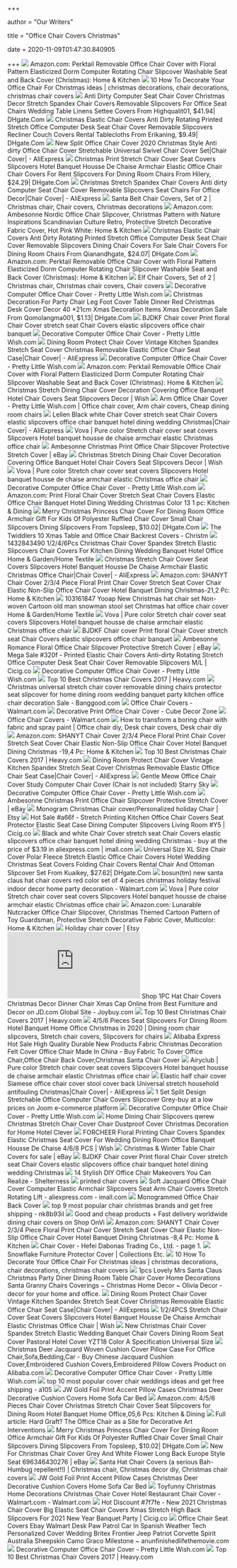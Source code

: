 +++
        
author = "Our Writers"
        
title = "Office Chair Covers Christmas"
        
date = 2020-11-09T01:47:30.840905
        
+++
[ ![](https://m.media-amazon.com/images/I/61xzx82XtML._AC_SS350_.jpg)](https://m.media-amazon.com/images/I/61xzx82XtML._AC_SS350_.jpg) Amazon.com: Perktail Removable Office Chair Cover with Floral Pattern  Elasticized Dorm Computer Rotating Chair Slipcover Washable Seat and Back  Cover (Christmas): Home & Kitchen
[ ![](https://i.pinimg.com/236x/05/53/69/055369c12afd74e748aad442b951d1c0--office-chair-covers-office-chairs.jpg)](https://i.pinimg.com/236x/05/53/69/055369c12afd74e748aad442b951d1c0--office-chair-covers-office-chairs.jpg) 10 How To Decorate Your Office Chair For Christmas ideas | christmas  decorations, chair decorations, christmas chair covers
[ ![](https://www.dhresource.com/0x0/f2/albu/g11/M00/83/29/rBNaFV8buaaAP9DdAAZB01Bm4-s934.jpg/anti-dirty-computer-seat-chair-cover-christmas.jpg)](https://www.dhresource.com/0x0/f2/albu/g11/M00/83/29/rBNaFV8buaaAP9DdAAZB01Bm4-s934.jpg/anti-dirty-computer-seat-chair-cover-christmas.jpg) Anti Dirty Computer Seat Chair Cover Christmas Decor Stretch Spandex Chair  Covers Removable Slipcovers For Office Seat Chairs Wedding Table Linens  Settee Covers From Highqualit01, $41.94| DHgate.Com
[ ![](https://image.dhgate.com/0x0/f2/albu/g10/M01/6F/C3/rBVaWV6p5xiAZ7eaAAdrBPYux-A236.jpg)](https://image.dhgate.com/0x0/f2/albu/g10/M01/6F/C3/rBVaWV6p5xiAZ7eaAAdrBPYux-A236.jpg) Christmas Elastic Chair Covers Anti Dirty Rotating Printed Stretch Office  Computer Desk Seat Chair Cover Removable Slipcovers Recliner Couch Covers  Rental Tablecloths From Erikaning, $9.49| DHgate.Com
[ ![](https://ae01.alicdn.com/kf/H3542e215f5634d2bb8ab1634c685ef13X.jpg)](https://ae01.alicdn.com/kf/H3542e215f5634d2bb8ab1634c685ef13X.jpg) New Split Office Chair Cover 2020 Christmas Style Anti dirty Office Chair  Cover Stretchable Universal Swivel Chair Cover Set|Chair Cover| - AliExpress
[ ![](https://www.dhresource.com/0x0/f2/albu/g8/M01/58/8B/rBVaV11267mAFPqTAAGYMCothdE924.jpg/christmas-print-stretch-chair-cover-seat.jpg)](https://www.dhresource.com/0x0/f2/albu/g8/M01/58/8B/rBVaV11267mAFPqTAAGYMCothdE924.jpg/christmas-print-stretch-chair-cover-seat.jpg) Christmas Print Stretch Chair Cover Seat Covers Slipcovers Hotel Banquet  Housse De Chaise Armchair Elastic Office Chair Chair Covers For Rent  Slipcovers For Dining Room Chairs From Hilery, $24.29| DHgate.Com
[ ![](https://ae01.alicdn.com/kf/H3717512874d7457f9bc16e0713d0841ca/Christmas-Stretch-Spandex-Chair-Covers-Anti-dirty-Computer-Seat-Chair-Cover-Removable-Slipcovers-Seat-Chairs-For.jpg)](https://ae01.alicdn.com/kf/H3717512874d7457f9bc16e0713d0841ca/Christmas-Stretch-Spandex-Chair-Covers-Anti-dirty-Computer-Seat-Chair-Cover-Removable-Slipcovers-Seat-Chairs-For.jpg) Christmas Stretch Spandex Chair Covers Anti dirty Computer Seat Chair Cover  Removable Slipcovers Seat Chairs For Office Decor|Chair Cover| - AliExpress
[ ![](https://i.pinimg.com/originals/d3/df/f5/d3dff565e00cbb42307e81b2dc92ca25.jpg)](https://i.pinimg.com/originals/d3/df/f5/d3dff565e00cbb42307e81b2dc92ca25.jpg) Santa Belt Chair Covers, Set of 2 | Christmas chair, Chair covers, Christmas  decorations
[ ![](https://images-na.ssl-images-amazon.com/images/I/81mYgrHhxyL._AC_SX522_.jpg)](https://images-na.ssl-images-amazon.com/images/I/81mYgrHhxyL._AC_SX522_.jpg) Amazon.com: Ambesonne Nordic Office Chair Slipcover, Christmas Pattern with  Nature Inspirations Scandinavian Culture Retro, Protective Stretch  Decorative Fabric Cover, Hot Pink White: Home & Kitchen
[ ![](https://www.dhresource.com/0x0/f2/albu/g10/M00/E4/4B/rBVaVl6srdGAX8wGAApEt9o2VjU100.jpg)](https://www.dhresource.com/0x0/f2/albu/g10/M00/E4/4B/rBVaVl6srdGAX8wGAApEt9o2VjU100.jpg) Christmas Elastic Chair Covers Anti Dirty Rotating Printed Stretch Office  Computer Desk Seat Chair Cover Removable Slipcovers Dining Chair Covers For  Sale Chair Covers For Dining Room Chairs From Qianandhgate, $24.07|  DHgate.Com
[ ![](https://m.media-amazon.com/images/I/71r43oZvXdL._AC_SS350_.jpg)](https://m.media-amazon.com/images/I/71r43oZvXdL._AC_SS350_.jpg) Amazon.com: Perktail Removable Office Chair Cover with Floral Pattern  Elasticized Dorm Computer Rotating Chair Slipcover Washable Seat and Back  Cover (Christmas): Home & Kitchen
[ ![](https://i.pinimg.com/originals/bb/a4/6f/bba46f86339fa29d3ae26e5231f989ae.jpg)](https://i.pinimg.com/originals/bb/a4/6f/bba46f86339fa29d3ae26e5231f989ae.jpg) Elf Chair Covers, Set of 2 | Christmas chair, Christmas chair covers, Chair  covers
[ ![](https://cdn.shopify.com/s/files/1/0108/6170/7327/products/decorative-computer-office-chair-cover-169385_2000x.jpg?v=1601874547)](https://cdn.shopify.com/s/files/1/0108/6170/7327/products/decorative-computer-office-chair-cover-169385_2000x.jpg?v=1601874547) Decorative Computer Office Chair Cover - Pretty Little Wish.com
[ ![](https://www.dhresource.com/0x0s/f2-albu-g4-M01-4B-79-rBVaEVnXWjSAWLfbAADKhZpPKlI052.jpg/christmas-decoration-for-party-chair-leg.jpg)](https://www.dhresource.com/0x0s/f2-albu-g4-M01-4B-79-rBVaEVnXWjSAWLfbAADKhZpPKlI052.jpg/christmas-decoration-for-party-chair-leg.jpg) Christmas Decoration For Party Chair Leg Foot Cover Table Dinner Red Christmas  Desk Cover Decor 40 *21cm Xmas Decoration Items Xmas Decoration Sale From  Qomolangma001, $1.13| DHgate.Com
[ ![](https://www.way2sick.com/image/way2sickcom/bjdkf-chair-cover-print-floral-chair-cover-stretch-seat-chair-covers-elastic-slipcovers-office-chair-banquet-hotel-dining-wedding-christmas-3817.jpg)](https://www.way2sick.com/image/way2sickcom/bjdkf-chair-cover-print-floral-chair-cover-stretch-seat-chair-covers-elastic-slipcovers-office-chair-banquet-hotel-dining-wedding-christmas-3817.jpg) BJDKF Chair cover Print floral Chair Cover stretch seat Chair Covers  elastic slipcovers office chair banquet
[ ![](https://cdn.shopify.com/s/files/1/0108/6170/7327/products/decorative-computer-office-chair-cover-123615_2000x.jpg?v=1601874546)](https://cdn.shopify.com/s/files/1/0108/6170/7327/products/decorative-computer-office-chair-cover-123615_2000x.jpg?v=1601874546) Decorative Computer Office Chair Cover - Pretty Little Wish.com
[ ![](https://ae01.alicdn.com/kf/HTB1j2XBXJzvK1RkSnfoq6zMwVXaA/Dining-Room-Protect-Chair-Cover-Vintage-Kitchen-Spandex-Stretch-Seat-Cover-Christmas-Removable-Elastic-Office-Chair.jpg_q50.jpg)](https://ae01.alicdn.com/kf/HTB1j2XBXJzvK1RkSnfoq6zMwVXaA/Dining-Room-Protect-Chair-Cover-Vintage-Kitchen-Spandex-Stretch-Seat-Cover-Christmas-Removable-Elastic-Office-Chair.jpg_q50.jpg) Dining Room Protect Chair Cover Vintage Kitchen Spandex Stretch Seat Cover  Christmas Removable Elastic Office Chair Seat Case|Chair Cover| - AliExpress
[ ![](https://cdn.shopify.com/s/files/1/0108/6170/7327/products/decorative-computer-office-chair-cover-941325_2000x.jpg?v=1601874546)](https://cdn.shopify.com/s/files/1/0108/6170/7327/products/decorative-computer-office-chair-cover-941325_2000x.jpg?v=1601874546) Decorative Computer Office Chair Cover - Pretty Little Wish.com
[ ![](https://m.media-amazon.com/images/I/61WhTnRsIUL._AC_SS350_.jpg)](https://m.media-amazon.com/images/I/61WhTnRsIUL._AC_SS350_.jpg) Amazon.com: Perktail Removable Office Chair Cover with Floral Pattern  Elasticized Dorm Computer Rotating Chair Slipcover Washable Seat and Back  Cover (Christmas): Home & Kitchen
[ ![](https://contestimg.wish.com/api/webimage/5da689a4a859f80830a13c89-3-large)](https://contestimg.wish.com/api/webimage/5da689a4a859f80830a13c89-3-large) Christmas Stretch Dining Chair Cover Decoration Covering Office Banquet  Hotel Chair Covers Seat Slipcovers Decor | Wish
[ ![](https://i.pinimg.com/736x/90/bd/91/90bd9192a6fd1c7cc9ee2663dfff6620.jpg)](https://i.pinimg.com/736x/90/bd/91/90bd9192a6fd1c7cc9ee2663dfff6620.jpg) Arm Office Chair Cover - Pretty Little Wish.com | Office chair cover, Arm chair  covers, Cheap dining room chairs
[ ![](https://ae01.alicdn.com/kf/H2e7d228d956a496ea5f08eccbea1a69cs/Lellen-Black-white-Chair-Cover-stretch-seat-Chair-Covers-elastic-slipcovers-office-chair-banquet-hotel-dining.jpg)](https://ae01.alicdn.com/kf/H2e7d228d956a496ea5f08eccbea1a69cs/Lellen-Black-white-Chair-Cover-stretch-seat-Chair-Covers-elastic-slipcovers-office-chair-banquet-hotel-dining.jpg) Lellen Black white Chair Cover stretch seat Chair Covers elastic slipcovers  office chair banquet hotel dining wedding Christmas|Chair Cover| -  AliExpress
[ ![](https://image-tb.vova.com/image/500_500/filler/10/bd/0e37313ffcd85cfee398fb95a8b710bd.jpg?format=webp)](https://image-tb.vova.com/image/500_500/filler/10/bd/0e37313ffcd85cfee398fb95a8b710bd.jpg?format=webp) Vova | Pure color Stretch chair cover seat covers Slipcovers Hotel banquet  housse de chaise armchair elastic Christmas office chair
[ ![](https://image.ambesonne.com/bound/1500x1500/n/ofis/ofis_56833_b.jpg)](https://image.ambesonne.com/bound/1500x1500/n/ofis/ofis_56833_b.jpg) Ambesonne Christmas Print Office Chair Slipcover Protective Stretch Cover |  eBay
[ ![](https://contestimg.wish.com/api/webimage/5da689a4a859f80830a13c89-1-large)](https://contestimg.wish.com/api/webimage/5da689a4a859f80830a13c89-1-large) Christmas Stretch Dining Chair Cover Decoration Covering Office Banquet  Hotel Chair Covers Seat Slipcovers Decor | Wish
[ ![](https://image-tb.vova.com/image/500_500/filler/40/1f/2655a846606073ccb0e7d2c592de401f.jpg?format=webp)](https://image-tb.vova.com/image/500_500/filler/40/1f/2655a846606073ccb0e7d2c592de401f.jpg?format=webp) Vova | Pure color Stretch chair cover seat covers Slipcovers Hotel banquet  housse de chaise armchair elastic Christmas office chair
[ ![](https://cdn.shopify.com/s/files/1/0108/6170/7327/products/decorative-computer-office-chair-cover-107591_2000x.jpg?v=1601874547)](https://cdn.shopify.com/s/files/1/0108/6170/7327/products/decorative-computer-office-chair-cover-107591_2000x.jpg?v=1601874547) Decorative Computer Office Chair Cover - Pretty Little Wish.com
[ ![](https://images-na.ssl-images-amazon.com/images/I/61RXgTCWwML._SX466_.jpg)](https://images-na.ssl-images-amazon.com/images/I/61RXgTCWwML._SX466_.jpg) Amazon.com: Print Floral Chair Cover Stretch Seat Chair Covers Elastic Office  Chair Banquet Hotel Dining Wedding Christmas Color 13 1 pc: Kitchen & Dining
[ ![](https://www.dhresource.com/0x0/f2/albu/g9/M01/FE/37/rBVaVV2vvRWAGM9nAALd0KVZ4Xk407.jpg/merry-christmas-princess-chair-cover-for.jpg)](https://www.dhresource.com/0x0/f2/albu/g9/M01/FE/37/rBVaVV2vvRWAGM9nAALd0KVZ4Xk407.jpg/merry-christmas-princess-chair-cover-for.jpg) Merry Christmas Princess Chair Cover For Dining Room Office Armchair Gift  For Kids Of Polyester Ruffled Chair Cover Small Chair Slipcovers Dining  Slipcovers From Topsleep, $10.02| DHgate.Com
[ ![](https://cdn.shopify.com/s/files/1/0012/9132/1414/products/71thIgAsg0L._SL1500_700x700.jpg?v=1571709729)](https://cdn.shopify.com/s/files/1/0012/9132/1414/products/71thIgAsg0L._SL1500_700x700.jpg?v=1571709729) The Twiddlers 10 Xmas Table and Office Chair Backrest Covers - Christm
[ ![](https://ae01.alicdn.com/kf/Hf3a1f4a071bb4eebab048847e3a52fe7c.jpg)](https://ae01.alicdn.com/kf/Hf3a1f4a071bb4eebab048847e3a52fe7c.jpg) 1432843490 1/2/4/6Pcs Christmas Chair Cover Spandex Stretch Elastic Slipcovers  Chair Covers For Kitchen Dining Wedding Banquet Hotel Office Home &  Garden/Home Textile
[ ![](https://ae01.alicdn.com/kf/Haa04e2c130694bddac44072119133e3fR/Christmas-Stretch-Chair-Cover-Seat-Covers-Slipcovers-Hotel-Banquet-Housse-De-Chaise-Armchair-Elastic-Christmas-Office.jpg_q50.jpg)](https://ae01.alicdn.com/kf/Haa04e2c130694bddac44072119133e3fR/Christmas-Stretch-Chair-Cover-Seat-Covers-Slipcovers-Hotel-Banquet-Housse-De-Chaise-Armchair-Elastic-Christmas-Office.jpg_q50.jpg) Christmas Stretch Chair Cover Seat Covers Slipcovers Hotel Banquet Housse  De Chaise Armchair Elastic Christmas Office Chair|Chair Cover| - AliExpress
[ ![](https://images-na.ssl-images-amazon.com/images/I/617EOEwkMYL._AC_SL1000_.jpg)](https://images-na.ssl-images-amazon.com/images/I/617EOEwkMYL._AC_SL1000_.jpg) Amazon.com: SHANYT Chair Cover 2/3/4 Piece Floral Print Chair Cover Stretch  Seat Cover Chair Elastic Non-Slip Office Chair Cover Hotel Banquet Dining  Christmas-21,2 Pc: Home & Kitchen
[ ![](https://cdn.substack.com/image/fetch/w_1456,c_limit,f_auto,q_auto:good,fl_progressive:steep/https%3A%2F%2Fbucketeer-e05bbc84-baa3-437e-9518-adb32be77984.s3.amazonaws.com%2Fpublic%2Fimages%2Fb5d2357a-0b97-43ba-ab3c-d10948b5d494.jp2)](https://cdn.substack.com/image/fetch/w_1456,c_limit,f_auto,q_auto:good,fl_progressive:steep/https%3A%2F%2Fbucketeer-e05bbc84-baa3-437e-9518-adb32be77984.s3.amazonaws.com%2Fpublic%2Fimages%2Fb5d2357a-0b97-43ba-ab3c-d10948b5d494.jp2) 103161847 Yooap New Christmas hat chair set Non-woven Cartoon old man  snowman stool set Christmas hat office chair cover Home & Garden/Home  Textile
[ ![](https://image-tb.vova.com/image/500_500/filler/1d/8e/1dbe86b562a59682a9da552f7a511d8e.jpg?format=webp)](https://image-tb.vova.com/image/500_500/filler/1d/8e/1dbe86b562a59682a9da552f7a511d8e.jpg?format=webp) Vova | Pure color Stretch chair cover seat covers Slipcovers Hotel banquet  housse de chaise armchair elastic Christmas office chair
[ ![](https://images-na.ssl-images-amazon.com/images/I/31K-1er-JAL._AC_.jpg)](https://images-na.ssl-images-amazon.com/images/I/31K-1er-JAL._AC_.jpg) BJDKF Chair cover Print floral Chair Cover stretch seat Chair Covers  elastic slipcovers office chair banquet
[ ![](https://image.ambesonne.com/bound/1500x1500/n/ofis/ofis_25868_b.jpg)](https://image.ambesonne.com/bound/1500x1500/n/ofis/ofis_25868_b.jpg) Ambesonne Romance Floral Office Chair Slipcover Protective Stretch Cover |  eBay
[ ![](https://i3.wp.com/ae01.alicdn.com/kf/Hff7a2dc6924b49bda87a12aaa61bc15fE/Printed-Elastic-Chair-Covers-Anti-dirty-Rotating-Stretch-Office-Computer-Desk-Seat-Chair-Cover-Removable-Slipcovers.jpg)](https://i3.wp.com/ae01.alicdn.com/kf/Hff7a2dc6924b49bda87a12aaa61bc15fE/Printed-Elastic-Chair-Covers-Anti-dirty-Rotating-Stretch-Office-Computer-Desk-Seat-Chair-Cover-Removable-Slipcovers.jpg) Mega Sale #320f - Printed Elastic Chair Covers Anti-dirty Rotating Stretch Office  Computer Desk Seat Chair Cover Removable Slipcovers M/L | Cicig.co
[ ![](https://cdn.shopify.com/s/files/1/0108/6170/7327/products/decorative-computer-office-chair-cover-home-garden-pretty-little-wishcom-37-377064_2000x.jpg?v=1571356755)](https://cdn.shopify.com/s/files/1/0108/6170/7327/products/decorative-computer-office-chair-cover-home-garden-pretty-little-wishcom-37-377064_2000x.jpg?v=1571356755) Decorative Computer Office Chair Cover - Pretty Little Wish.com
[ ![](https://heavy.com/wp-content/uploads/2017/10/gim-mr-and-mrs-santa-claus-christmas-chair-covers.jpg?quality=65&strip=all&w=531)](https://heavy.com/wp-content/uploads/2017/10/gim-mr-and-mrs-santa-claus-christmas-chair-covers.jpg?quality=65&strip=all&w=531) Top 10 Best Christmas Chair Covers 2017 | Heavy.com
[ ![](https://imgaz.staticbg.com/thumb/large/oaupload/banggood/images/3E/3C/67459098-fba3-45b6-871b-4d36be4a6e10.jpg)](https://imgaz.staticbg.com/thumb/large/oaupload/banggood/images/3E/3C/67459098-fba3-45b6-871b-4d36be4a6e10.jpg) Christmas universal stretch chair cover removable dining chairs protector  seat slipcover for home dining room wedding banquet party kitchen office  chair decoration Sale - Banggood.com
[ ![](https://i5.walmartimages.com/asr/4b364845-c8b7-4472-8550-46e075d2ad2c.b4bb78f7865a65432d9c0bf762097af6.jpeg?odnHeight=180&odnWidth=180&odnBg=ffffff)](https://i5.walmartimages.com/asr/4b364845-c8b7-4472-8550-46e075d2ad2c.b4bb78f7865a65432d9c0bf762097af6.jpeg?odnHeight=180&odnWidth=180&odnBg=ffffff) Office Chair Covers - Walmart.com
[ ![](https://mlqkgjorsjfw.i.optimole.com/fXCVJTU-50ptituF/w:200/h:271/q:auto/https://cubedecorzone.com/wp-content/uploads/2016/05/camouflage-print-rectangle-chair-cover-e1462677129628.jpg)](https://mlqkgjorsjfw.i.optimole.com/fXCVJTU-50ptituF/w:200/h:271/q:auto/https://cubedecorzone.com/wp-content/uploads/2016/05/camouflage-print-rectangle-chair-cover-e1462677129628.jpg) Decorative Print Office Chair Cover - Cube Decor Zone
[ ![](https://i5.walmartimages.com/asr/b28ae0f8-4ce1-4213-87c8-54f5d1033cbc.076f6fa49123cb01db968c930a496213.jpeg?odnHeight=180&odnWidth=180&odnBg=ffffff)](https://i5.walmartimages.com/asr/b28ae0f8-4ce1-4213-87c8-54f5d1033cbc.076f6fa49123cb01db968c930a496213.jpeg?odnHeight=180&odnWidth=180&odnBg=ffffff) Office Chair Covers - Walmart.com
[ ![](https://i.pinimg.com/736x/28/e9/08/28e908bf7b848b3f05b04eb54e357ec1.jpg)](https://i.pinimg.com/736x/28/e9/08/28e908bf7b848b3f05b04eb54e357ec1.jpg) How to transform a boring chair with fabric and spray paint | Office chair  diy, Desk chair covers, Desk chair diy
[ ![](https://images-na.ssl-images-amazon.com/images/I/61Ppsr2O2TL._AC_SL1000_.jpg)](https://images-na.ssl-images-amazon.com/images/I/61Ppsr2O2TL._AC_SL1000_.jpg) Amazon.com: SHANYT Chair Cover 2/3/4 Piece Floral Print Chair Cover Stretch  Seat Cover Chair Elastic Non-Slip Office Chair Cover Hotel Banquet Dining  Christmas -19,4 Pc: Home & Kitchen
[ ![](https://heavy.com/wp-content/uploads/2017/10/amfocus-christmas-dining-chair-cover.jpg?quality=65&strip=all&w=531)](https://heavy.com/wp-content/uploads/2017/10/amfocus-christmas-dining-chair-cover.jpg?quality=65&strip=all&w=531) Top 10 Best Christmas Chair Covers 2017 | Heavy.com
[ ![](https://ae01.alicdn.com/kf/HTB1TPtxXJfvK1RjSspoq6zfNpXa3/Dining-Room-Protect-Chair-Cover-Vintage-Kitchen-Spandex-Stretch-Seat-Cover-Christmas-Removable-Elastic-Office-Chair.jpg_q50.jpg)](https://ae01.alicdn.com/kf/HTB1TPtxXJfvK1RjSspoq6zfNpXa3/Dining-Room-Protect-Chair-Cover-Vintage-Kitchen-Spandex-Stretch-Seat-Cover-Christmas-Removable-Elastic-Office-Chair.jpg_q50.jpg) Dining Room Protect Chair Cover Vintage Kitchen Spandex Stretch Seat Cover  Christmas Removable Elastic Office Chair Seat Case|Chair Cover| - AliExpress
[ ![](https://c.shld.net/rpx/i/s/pi/mp/10181/prod_17202911319?src=http%3A%2F%2Finfo.gentlemeow.com%2Famazon%2Fhom%2Fgm-hom3735871-zara03603.jpg&d=bf6ca82acb51d5351d7a6c458027dda3782929d1&hei=333&wid=333&op_sharpen=1)](https://c.shld.net/rpx/i/s/pi/mp/10181/prod_17202911319?src=http%3A%2F%2Finfo.gentlemeow.com%2Famazon%2Fhom%2Fgm-hom3735871-zara03603.jpg&d=bf6ca82acb51d5351d7a6c458027dda3782929d1&hei=333&wid=333&op_sharpen=1) Gentle Meow Office Chair Cover Study Computer Chair Cover (Chair Is not  included) Starry Sky
[ ![](https://cdn.shopify.com/s/files/1/0108/6170/7327/products/decorative-computer-office-chair-cover-995814_2000x.jpg?v=1601874547)](https://cdn.shopify.com/s/files/1/0108/6170/7327/products/decorative-computer-office-chair-cover-995814_2000x.jpg?v=1601874547) Decorative Computer Office Chair Cover - Pretty Little Wish.com
[ ![](https://image.ambesonne.com/bound/1500x1500/n/ofis/ofis_37115_i.jpg)](https://image.ambesonne.com/bound/1500x1500/n/ofis/ofis_37115_i.jpg) Ambesonne Christmas Print Office Chair Slipcover Protective Stretch Cover |  eBay
[ ![](https://i.etsystatic.com/15337574/r/il/e353f8/1390229657/il_570xN.1390229657_iem2.jpg)](https://i.etsystatic.com/15337574/r/il/e353f8/1390229657/il_570xN.1390229657_iem2.jpg) Monogram Christmas Chair cover/Personalized holiday Chair | Etsy
[ ![](https://i3.wp.com/ae01.alicdn.com/kf/H691ec2b2e413495bbcde99cd08d65ee41.jpg?h=300&quality=70)](https://i3.wp.com/ae01.alicdn.com/kf/H691ec2b2e413495bbcde99cd08d65ee41.jpg?h=300&quality=70) Hot Sale #a66f - Stretch Printing Kitchen Office Chair Covers Seat  Protector Elastic Seat Case Dining Computer Slipcovers Living Room #Y5 |  Cicig.co
[ ![](https://ae01.alicdn.com/kf/HTB1KaYRbfjsK1Rjy1Xaq6zispXac/Black-and-white-Chair-Cover-stretch-seat-Chair-Covers-elastic-slipcovers-office-chair-banquet-hotel-dining.jpg)](https://ae01.alicdn.com/kf/HTB1KaYRbfjsK1Rjy1Xaq6zispXac/Black-and-white-Chair-Cover-stretch-seat-Chair-Covers-elastic-slipcovers-office-chair-banquet-hotel-dining.jpg) Black and white Chair Cover stretch seat Chair Covers elastic slipcovers  office chair banquet hotel dining wedding Christmas - buy at the price of  $3.19 in aliexpress.com | imall.com
[ ![](https://www.dhresource.com/0x0/f2/albu/g8/M01/D0/63/rBVaV14FzxWAMHTGAAFCL2sswyI703.jpg/universal-size-xl-size-chair-cover-polar.jpg)](https://www.dhresource.com/0x0/f2/albu/g8/M01/D0/63/rBVaV14FzxWAMHTGAAFCL2sswyI703.jpg/universal-size-xl-size-chair-cover-polar.jpg) Universal Size XL Size Chair Cover Polar Fleece Stretch Elastic Office  Chair Covers Hotel Wedding Christmas Seat Covers Folding Chair Covers  Rental Chair And Ottoman Slipcover Set From Kuaikey, $27.62| DHgate.Com
[ ![](https://i5.walmartimages.com/asr/0e620cb2-e4fd-483c-a240-09fb0ae806a9_1.a962f2c2e8a1df8ddb28c27154b590a2.jpeg?odnWidth=450&odnHeight=450&odnBg=ffffff)](https://i5.walmartimages.com/asr/0e620cb2-e4fd-483c-a240-09fb0ae806a9_1.a962f2c2e8a1df8ddb28c27154b590a2.jpeg?odnWidth=450&odnHeight=450&odnBg=ffffff) bosun(tm) new santa claus hat chair covers red color set of 4 pieces  christmas holiday festival indoor decor home party decoration - Walmart.com
[ ![](https://image-tb.vova.com/image/500_500/filler/4b/a7/eeb7885e947dd7bd182f5a8a65614ba7.jpg?format=webp)](https://image-tb.vova.com/image/500_500/filler/4b/a7/eeb7885e947dd7bd182f5a8a65614ba7.jpg?format=webp) Vova | Pure color Stretch chair cover seat covers Slipcovers Hotel banquet  housse de chaise armchair elastic Christmas office chair
[ ![](https://images-na.ssl-images-amazon.com/images/I/71cdI-NVZNL._AC_SX569_.jpg)](https://images-na.ssl-images-amazon.com/images/I/71cdI-NVZNL._AC_SX569_.jpg) Amazon.com: Lunarable Nutcracker Office Chair Slipcover, Christmas Themed  Cartoon Pattern of Toy Guardsman, Protective Stretch Decorative Fabric Cover,  Multicolor: Home & Kitchen
[ ![](https://i.etsystatic.com/22543699/d/il/47d9f0/2595255484/il_340x270.2595255484_af5g.jpg?version=0)](https://i.etsystatic.com/22543699/d/il/47d9f0/2595255484/il_340x270.2595255484_af5g.jpg?version=0) Holiday chair cover | Etsy
[ ![](http://img10.joybuy.com/N0/s560x560_jfs/t1/85819/37/18383/180055/5e93dd06Ef58644c0/18838c38b41e4eb4.jpg.dpg)](http://img10.joybuy.com/N0/s560x560_jfs/t1/85819/37/18383/180055/5e93dd06Ef58644c0/18838c38b41e4eb4.jpg.dpg) Shop 1PC Hat Chair Covers Christmas Decor Dinner Chair Xmas Cap Online from  Best Furniture and Decor on JD.com Global Site - Joybuy.com
[ ![](https://heavy.com/wp-content/uploads/2017/10/dfantix-santa-claus-suit-chair-covers.jpg?quality=65&strip=all&w=531)](https://heavy.com/wp-content/uploads/2017/10/dfantix-santa-claus-suit-chair-covers.jpg?quality=65&strip=all&w=531) Top 10 Best Christmas Chair Covers 2017 | Heavy.com
[ ![](https://i.pinimg.com/originals/1c/4e/c3/1c4ec37c40d49976e53c032637085bfa.png)](https://i.pinimg.com/originals/1c/4e/c3/1c4ec37c40d49976e53c032637085bfa.png) 4/5/6 Pieces Seat Slipcovers For Dining Room Hotel Banquet Home Office  Christmas in 2020 | Dining room chair slipcovers, Stretch chair covers,  Slipcovers for chairs
[ ![](https://sc01.alicdn.com/kf/HTB1UCM3KVXXXXXCaVXXq6xXFXXXL.jpg_350x350.jpg)](https://sc01.alicdn.com/kf/HTB1UCM3KVXXXXXCaVXXq6xXFXXXL.jpg_350x350.jpg) Alibaba Express Hot Sale High Quality Durable New Products Fabric Christmas  Decoration Felt Cover Office Chair Made In China - Buy Fabric To Cover  Office Chair,Office Chair Back Cover,Christmas Santa Chair Cover
[ ![](https://image-tb.airyclub.com/image/500_500/filler/4d/93/b322af294657b3af49ff6e779b7b4d93.jpg)](https://image-tb.airyclub.com/image/500_500/filler/4d/93/b322af294657b3af49ff6e779b7b4d93.jpg) Airyclub | Pure color Stretch chair cover seat covers Slipcovers Hotel  banquet housse de chaise armchair elastic Christmas office chair
[ ![](https://ae01.alicdn.com/kf/H92519356976c44828c23812334a44e85I/Elastic-half-chair-cover-Siamese-office-chair-cover-stool-cover-back-Universal-stretch-household-antifouling-Christmas.jpg)](https://ae01.alicdn.com/kf/H92519356976c44828c23812334a44e85I/Elastic-half-chair-cover-Siamese-office-chair-cover-stool-cover-back-Universal-stretch-household-antifouling-Christmas.jpg) Elastic half chair cover Siamese office chair cover stool cover back  Universal stretch household antifouling Christmas|Chair Cover| - AliExpress
[ ![](https://img.joomcdn.net/371998353f59c7896d2f14a9e25ce6facb7340e2_400_400.jpeg)](https://img.joomcdn.net/371998353f59c7896d2f14a9e25ce6facb7340e2_400_400.jpeg) 1 Set Split Design Stretchable Office Computer Chair Covers Slipcover  Grey-buy at a low prices on Joom e-commerce platform
[ ![](https://cdn.shopify.com/s/files/1/0108/6170/7327/products/decorative-computer-office-chair-cover-home-garden-pretty-little-wishcom-40-198120_2000x.jpg?v=1571356605)](https://cdn.shopify.com/s/files/1/0108/6170/7327/products/decorative-computer-office-chair-cover-home-garden-pretty-little-wishcom-40-198120_2000x.jpg?v=1571356605) Decorative Computer Office Chair Cover - Pretty Little Wish.com
[ ![](https://ae01.alicdn.com/kf/HTB1.PUVSpXXXXckXpXXq6xXFXXXC/1Pc-Spandex-Elastic-Dining-Chair-Cover-Plaid-Geometry-Floral-Chair-Cover-Party-Office-Computer-Chair-Seat.jpg)](https://ae01.alicdn.com/kf/HTB1.PUVSpXXXXckXpXXq6xXFXXXC/1Pc-Spandex-Elastic-Dining-Chair-Cover-Plaid-Geometry-Floral-Chair-Cover-Party-Office-Computer-Chair-Seat.jpg) Home Dining Chair Slipcovers qwrew Christmas Stretch Chair Cover Chair  Dustproof Cover Christmas Decoration for Home Hotel Clever
[ ![](https://canary.contestimg.wish.com/api/webimage/5dc12669fcc85c46ff1dae29-large.jpg?cache_buster=a34e647fa025258f96c7990c3f4f341c)](https://canary.contestimg.wish.com/api/webimage/5dc12669fcc85c46ff1dae29-large.jpg?cache_buster=a34e647fa025258f96c7990c3f4f341c) FORCHEER Floral Printing Chair Covers Spandex Elastic Christmas Seat Cover  For Wedding Dining Room Office Banquet Housse De Chaise 4/6/8 PCS | Wish
[ ![](https://i.ebayimg.com/thumbs/images/g/s6UAAOSw6QJdUp7o/s-l225.jpg)](https://i.ebayimg.com/thumbs/images/g/s6UAAOSw6QJdUp7o/s-l225.jpg) Christmas & Winter Table Chair Covers for sale | eBay
[ ![](https://www.way2sick.com/image/way2sickcom/bjdkf-chair-cover-print-floral-chair-cover-stretch-seat-chair-covers-elastic-slipcovers-office-chair-banquet-hotel-dining-wedding-christmas-4014.jpg)](https://www.way2sick.com/image/way2sickcom/bjdkf-chair-cover-print-floral-chair-cover-stretch-seat-chair-covers-elastic-slipcovers-office-chair-banquet-hotel-dining-wedding-christmas-4014.jpg) BJDKF Chair cover Print floral Chair Cover stretch seat Chair Covers  elastic slipcovers office chair banquet hotel dining wedding Christmas
[ ![](https://i.shelterness.com/2016/04/14-stylish-diy-office-chair-makeovers-cover.jpg)](https://i.shelterness.com/2016/04/14-stylish-diy-office-chair-makeovers-cover.jpg) 14 Stylish DIY Office Chair Makeovers You Can Realize - Shelterness
[ ![](https://us03-imgcdn.ymcart.com/56025/2020/06/03/7/1/71ca1fae2962ede9.jpg?x-oss-process=image/quality,Q_90/auto-orient,1/resize,m_lfit,w_400,h_400)](https://us03-imgcdn.ymcart.com/56025/2020/06/03/7/1/71ca1fae2962ede9.jpg?x-oss-process=image/quality,Q_90/auto-orient,1/resize,m_lfit,w_400,h_400) printed chair covers
[ ![](https://ae01.alicdn.com/kf/HTB1g77DKMHqK1RjSZFPq6AwapXax/Soft-Jacquard-Office-Chair-Cover-Computer-Elastic-Armchair-Slipcovers-Seat-Arm-Chair-Covers-Stretch-Rotating-Lift.jpg)](https://ae01.alicdn.com/kf/HTB1g77DKMHqK1RjSZFPq6AwapXax/Soft-Jacquard-Office-Chair-Cover-Computer-Elastic-Armchair-Slipcovers-Seat-Arm-Chair-Covers-Stretch-Rotating-Lift.jpg) Soft Jacquard Office Chair Cover Computer Elastic Armchair Slipcovers Seat  Arm Chair Covers Stretch Rotating Lift - aliexpress.com - imall.com
[ ![](http://www.sewgirlie.com/image/cache/data/Apron%20Fabric/Apron%20Fabric%201-1-750x750.jpg)](http://www.sewgirlie.com/image/cache/data/Apron%20Fabric/Apron%20Fabric%201-1-750x750.jpg) Monogrammed Office Chair Back Cover
[ ![](https://i0.wp.com/ae01.alicdn.com/kf/HTB11GvYXcfrK1RkSmLyq6xGApXaQ/Jwels-1pc-Universal-font-b-Chair-b-font-Cover-font-b-Christmas-b-font-Hotel-Household.jpg?crop=5,2,900,500&quality=2886)](https://i0.wp.com/ae01.alicdn.com/kf/HTB11GvYXcfrK1RkSmLyq6xGApXaQ/Jwels-1pc-Universal-font-b-Chair-b-font-Cover-font-b-Christmas-b-font-Hotel-Household.jpg?crop=5,2,900,500&quality=2886) top 9 most popular chair christmas brands and get free shipping - nk8b93il
[ ![](https://i0.wp.com/ae01.alicdn.com/kf/H813264748fc44266beb5b94505e2b37dR/Printed-font-b-dining-b-font-font-b-chair-b-font-font-b-cover-b-font.jpg)](https://i0.wp.com/ae01.alicdn.com/kf/H813264748fc44266beb5b94505e2b37dR/Printed-font-b-dining-b-font-font-b-chair-b-font-font-b-cover-b-font.jpg) Good and cheap products + Fast delivery worldwide dining chair covers on  Shop OnVi
[ ![](https://images-na.ssl-images-amazon.com/images/I/617MIuHT1YL._AC_SX569_.jpg)](https://images-na.ssl-images-amazon.com/images/I/617MIuHT1YL._AC_SX569_.jpg) Amazon.com: SHANYT Chair Cover 2/3/4 Piece Floral Print Chair Cover Stretch  Seat Cover Chair Elastic Non-Slip Office Chair Cover Hotel Banquet Dining  Christmas -8,4 Pc: Home & Kitchen
[ ![](https://image.made-in-china.com/43f34j00weaGvBAMwDoF/Hotel-Banquet-Office-Elastic-Chair-Cover-Christmas-Style-Seat-Cover.jpg)](https://image.made-in-china.com/43f34j00weaGvBAMwDoF/Hotel-Banquet-Office-Elastic-Chair-Cover-Christmas-Style-Seat-Cover.jpg) Chair Cover - Hefei Dabonas Trading Co., Ltd. - page 1.
[ ![](https://www.collectionsetc.com/globalassets/products/40694/40694_main_recl_mr1k.jpg?width=462)](https://www.collectionsetc.com/globalassets/products/40694/40694_main_recl_mr1k.jpg?width=462) Snowflake Furniture Protector Cover | Collections Etc.
[ ![](https://i.pinimg.com/236x/e8/2d/62/e82d62e305b961fe2ab9741128529ea7--christmas-chair-all-things-christmas.jpg)](https://i.pinimg.com/236x/e8/2d/62/e82d62e305b961fe2ab9741128529ea7--christmas-chair-all-things-christmas.jpg) 10 How To Decorate Your Office Chair For Christmas ideas | christmas  decorations, chair decorations, christmas chair covers
[ ![](https://ae01.alicdn.com/kf/HTB1R1j3KXXXXXagXpXXq6xXFXXXO/1pcs-Lovely-Mrs-Santa-Claus-Christmas-Party-Diner-Dining-Room-Table-Chair-Cover-Home-Decorations-Santa.jpg)](https://ae01.alicdn.com/kf/HTB1R1j3KXXXXXagXpXXq6xXFXXXO/1pcs-Lovely-Mrs-Santa-Claus-Christmas-Party-Diner-Dining-Room-Table-Chair-Cover-Home-Decorations-Santa.jpg) 1pcs Lovely Mrs Santa Claus Christmas Party Diner Dining Room Table Chair  Cover Home Decorations Santa Granny Chairs Coverings ~ Christmas Home Decor  ~ Olivia Decor - decor for your home and office.
[ ![](https://ae01.alicdn.com/kf/HTB1V7lCXIrrK1RjSspaq6AREXXaN/Dining-Room-Protect-Chair-Cover-Vintage-Kitchen-Spandex-Stretch-Seat-Cover-Christmas-Removable-Elastic-Office-Chair.jpg_q50.jpg)](https://ae01.alicdn.com/kf/HTB1V7lCXIrrK1RjSspaq6AREXXaN/Dining-Room-Protect-Chair-Cover-Vintage-Kitchen-Spandex-Stretch-Seat-Cover-Christmas-Removable-Elastic-Office-Chair.jpg_q50.jpg) Dining Room Protect Chair Cover Vintage Kitchen Spandex Stretch Seat Cover  Christmas Removable Elastic Office Chair Seat Case|Chair Cover| - AliExpress
[ ![](https://contestimg.wish.com/api/webimage/5d85f29655cf6331f533c72e-large.jpg?cache_buster=0a1ff091ae976327c9e8dcc24681081b)](https://contestimg.wish.com/api/webimage/5d85f29655cf6331f533c72e-large.jpg?cache_buster=0a1ff091ae976327c9e8dcc24681081b) 1/2/4PCS Stretch Chair Cover Seat Covers Slipcovers Hotel Banquet Housse De  Chaise Armchair Elastic Christmas Office Chair | Wish
[ ![](https://www.cozzoo.com/695171-large_default/new-christmas-chair-cover-spandex-stretch-elastic-wedding-banquet-chair-covers-dining-room-seat-cover-pastoral-hotel-cover-yzt18.jpg)](https://www.cozzoo.com/695171-large_default/new-christmas-chair-cover-spandex-stretch-elastic-wedding-banquet-chair-covers-dining-room-seat-cover-pastoral-hotel-cover-yzt18.jpg) New Christmas Chair Cover Spandex Stretch Elastic Wedding Banquet Chair  Covers Dining Room Seat Cover Pastoral Hotel Cover YZT18 Color A  Specification Universal Size
[ ![](https://sc02.alicdn.com/kf/Ha3ba1975735c4395ae86a7f36f338647f.png)](https://sc02.alicdn.com/kf/Ha3ba1975735c4395ae86a7f36f338647f.png) Christmas Deer Jacquard Woven Cushion Cover Pillow Case For Office Chair,Sofa,Bedding,Car  - Buy Chinese Jacquard Cushion Cover,Embroidered Cushion Covers,Embroidered  Pillow Covers Product on Alibaba.com
[ ![](https://cdn.shopify.com/s/files/1/0108/6170/7327/products/decorative-computer-office-chair-cover-845042_2000x.jpg?v=1601874546)](https://cdn.shopify.com/s/files/1/0108/6170/7327/products/decorative-computer-office-chair-cover-845042_2000x.jpg?v=1601874546) Decorative Computer Office Chair Cover - Pretty Little Wish.com
[ ![](https://i0.wp.com/ae01.alicdn.com/kf/HTB11eudvx1YBuNjy1zcq6zNcXXa8/Best-50-100Pcs-Cheap-Hotel-White-Lycra-Spandex-font-b-Chair-b-font-font-b-Covers.jpg?crop=5,4,951,618&quality=3628)](https://i0.wp.com/ae01.alicdn.com/kf/HTB11eudvx1YBuNjy1zcq6zNcXXa8/Best-50-100Pcs-Cheap-Hotel-White-Lycra-Spandex-font-b-Chair-b-font-font-b-Covers.jpg?crop=5,4,951,618&quality=3628) top 10 most popular cover chair weddings ideas and get free shipping - a105
[ ![](http://www.pianopassionnc.com/images/category_10/%20JW%20Gold%20Foil%20Print%20Accent%20Pillow%20Cases%20Christmas%20Deer%20Decorative%20Cushion%20Covers%20Home%20Sofa%20Car%20Bed%20Room%20Office%20Chair%20Decor%2020%20x%2020%20Inch%20Bedding%20amp%20Bath%20-%208A0BO6SNX_2.jpg)](http://www.pianopassionnc.com/images/category_10/%20JW%20Gold%20Foil%20Print%20Accent%20Pillow%20Cases%20Christmas%20Deer%20Decorative%20Cushion%20Covers%20Home%20Sofa%20Car%20Bed%20Room%20Office%20Chair%20Decor%2020%20x%2020%20Inch%20Bedding%20amp%20Bath%20-%208A0BO6SNX_2.jpg) JW Gold Foil Print Accent Pillow Cases Christmas Deer Decorative Cushion  Covers Home Sofa Car Bed
[ ![](https://images-na.ssl-images-amazon.com/images/I/71Y-EA0t9oL._AC_SL1500_.jpg)](https://images-na.ssl-images-amazon.com/images/I/71Y-EA0t9oL._AC_SL1500_.jpg) Amazon.com: 4/5/6 Pieces Chair Cover Christmas Stretch Chair Cover Seat  Slipcovers for Dining Room Hotel Banquet Home Office,05,6 Pcs: Kitchen &  Dining
[ ![](https://www.tandfonline.com/doi/cover-img/10.1080/rfhc20.v016.i01)](https://www.tandfonline.com/doi/cover-img/10.1080/rfhc20.v016.i01) Full article: Hard Graft? The Office Chair as a Site for Decorative Art  Interventions
[ ![](https://www.dhresource.com/0x0/f2/albu/g9/M01/86/E1/rBVaWF2vvPqAdTxWAAGUciCdyXM368.jpg)](https://www.dhresource.com/0x0/f2/albu/g9/M01/86/E1/rBVaWF2vvPqAdTxWAAGUciCdyXM368.jpg) Merry Christmas Princess Chair Cover For Dining Room Office Armchair Gift  For Kids Of Polyester Ruffled Chair Cover Small Chair Slipcovers Dining  Slipcovers From Topsleep, $10.02| DHgate.Com
[ ![](https://i.ebayimg.com/images/g/BDYAAOSwuMNeD1UR/s-l400.jpg)](https://i.ebayimg.com/images/g/BDYAAOSwuMNeD1UR/s-l400.jpg) New For Christmas Chair Cover Grey And White Flower Long Back Europe Style  Seat 696346430276 | eBay
[ ![](https://i.pinimg.com/originals/33/e3/2c/33e32c25d09a14d8ba234105dd2623ee.jpg)](https://i.pinimg.com/originals/33/e3/2c/33e32c25d09a14d8ba234105dd2623ee.jpg) Santa Hat Chair Covers (a serious Bah-Humbug repellent!!) | Christmas chair,  Christmas decor diy, Christmas chair covers
[ ![](http://www.pianopassionnc.com/images/category_10/%20JW%20Gold%20Foil%20Print%20Accent%20Pillow%20Cases%20Christmas%20Deer%20Decorative%20Cushion%20Covers%20Home%20Sofa%20Car%20Bed%20Room%20Office%20Chair%20Decor%2020%20x%2020%20Inch%20Bedding%20amp%20Bath%20-%208A0BO6SNX.jpg)](http://www.pianopassionnc.com/images/category_10/%20JW%20Gold%20Foil%20Print%20Accent%20Pillow%20Cases%20Christmas%20Deer%20Decorative%20Cushion%20Covers%20Home%20Sofa%20Car%20Bed%20Room%20Office%20Chair%20Decor%2020%20x%2020%20Inch%20Bedding%20amp%20Bath%20-%208A0BO6SNX.jpg) JW Gold Foil Print Accent Pillow Cases Christmas Deer Decorative Cushion  Covers Home Sofa Car Bed
[ ![](https://i5.walmartimages.com/asr/34ec337f-903a-4df6-9e62-d548f30c666b_1.d439ec072e5eead7b56cf3c47496f24d.jpeg?odnWidth=282&odnHeight=282&odnBg=ffffff)](https://i5.walmartimages.com/asr/34ec337f-903a-4df6-9e62-d548f30c666b_1.d439ec072e5eead7b56cf3c47496f24d.jpeg?odnWidth=282&odnHeight=282&odnBg=ffffff) Toyfunny Christmas Home Decorations Christmas Chair Cover Hotel Restaurant Chair  Cover - Walmart.com - Walmart.com
[ ![](https://i3.wp.com/ae01.alicdn.com/kf/H43c751ef67a94aa9be88726a1e9f7797P.jpg?h=300&quality=70)](https://i3.wp.com/ae01.alicdn.com/kf/H43c751ef67a94aa9be88726a1e9f7797P.jpg?h=300&quality=70) Hot Discount #7f7fe - New 2021 Christmas Chair Cover Big Elastic Seat Chair  Covers Xmas Stretch High Back Slipcovers For 2021 New Year Banquet Party |  Cicig.co
[ ![](https://www.anunfinishedlifethemovie.com/b/2020/05/office-chair-seat-covers-australia-artiss-gaming-computer-leather-chairs-executive-racer-coverking-tactical-nightmare-before-christmas-car-for-cars-bundleme.PNG)](https://www.anunfinishedlifethemovie.com/b/2020/05/office-chair-seat-covers-australia-artiss-gaming-computer-leather-chairs-executive-racer-coverking-tactical-nightmare-before-christmas-car-for-cars-bundleme.PNG) Office Chair Seat Covers Ebay Walmart Desk Paw Patrol Car In Spanish  Weather Tech Personalized Cover Wedding Britex Frontier Jeep Patriot  Corvette Spirit Australia Sheepskin Camo Graco Milestone ~  anunfinishedlifethemovie.com
[ ![](https://cdn.shopify.com/s/files/1/0108/6170/7327/products/decorative-computer-office-chair-cover-334964_2000x.jpg?v=1601874547)](https://cdn.shopify.com/s/files/1/0108/6170/7327/products/decorative-computer-office-chair-cover-334964_2000x.jpg?v=1601874547) Decorative Computer Office Chair Cover - Pretty Little Wish.com
[ ![](https://heavy.com/wp-content/uploads/2017/10/best-christmas-chair-covers.jpg?quality=65&strip=all)](https://heavy.com/wp-content/uploads/2017/10/best-christmas-chair-covers.jpg?quality=65&strip=all) Top 10 Best Christmas Chair Covers 2017 | Heavy.com
